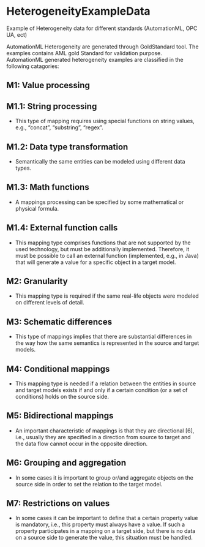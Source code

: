 # HeterogeneityExampleData
Example of Heterogeneity data for different standards (AutomationML, OPC UA, ect)

AutomationML Heterogeneity are generated through GoldStandard tool. The examples contains AML gold Standard for validation purpose.
AutomationML generated heterogeneity examples are classified in the following catagories:

## M1: Value processing

## M1.1: String processing
* This type of mapping requires using special functions on string values, e.g., “concat”, “substring”, “regex”.

## M1.2: Data type transformation
* Semantically the same entities can be modeled using different data types. 

## M1.3: Math functions
* A mappings processing can be specified by some mathematical or physical formula. 

## M1.4: External function calls
* This mapping type comprises functions that are not supported by the used technology, but must be additionally implemented. Therefore, it must be possible to call an external function (implemented, e.g., in Java) that will generate a value for a specific object in a target model.

## M2: Granularity
* This mapping type is required if the same real-life objects were modeled on different levels of detail. 

## M3: Schematic differences
* This type of mappings implies that there are substantial differences in the way how the same semantics is represented in the source and target models. 

## M4: Conditional mappings
* This mapping type is needed if a relation between the entities in source and target models exists if and only if a certain condition (or a set of conditions) holds on the source side. 

## M5: Bidirectional mappings
* An important characteristic of mappings is that they are directional [6], i.e., usually they are specified in a direction from source to target and the data flow cannot occur in the opposite direction. 

## M6: Grouping and aggregation
* In some cases it is important to group or/and aggregate objects on the source side in order to set the relation to the target model. 
## M7: Restrictions on values
* In some cases it can be important to define that a certain property value is mandatory, i.e., this property must always have a value. If such a property participates in a mapping on a target side, but there is no data on a source side to generate the value, this situation must be handled. 
